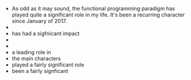 - As odd as it may sound, the functional programming paradigm has played quite a significant role in my life. It's been a recurring character since January of 2017.
-
- has had a sigfnicant impact
-
-
- a leading role in
- the main characters
- played a fairly significant role
- been a fairly signficant